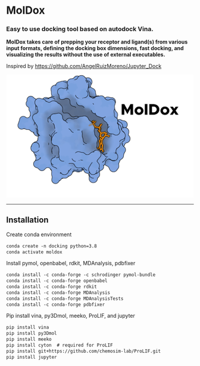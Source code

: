 # MolDox
### Easy to use docking tool based on autodock Vina.
**MolDox takes care of prepping your receptor and ligand(s) from various input formats, defining the 
docking box dimensions, fast docking, and visualizing the results without the use of external executables.**


Inspired by https://github.com/AngelRuizMoreno/Jupyter_Dock

![MolDox logo](img/MolDox.png?raw=true "Title")

***

## Installation
Create conda environment
```
conda create -n docking python=3.8
conda activate moldox
```
Install pymol, openbabel, rdkit, MDAnalysis, pdbfixer
```
conda install -c conda-forge -c schrodinger pymol-bundle
conda install -c conda-forge openbabel
conda install -c conda-forge rdkit
conda install -c conda-forge MDAnalysis
conda install -c conda-forge MDAnalysisTests
conda install -c conda-forge pdbfixer
```
Pip install vina, py3Dmol, meeko, ProLIF, and jupyter
```
pip install vina
pip install py3Dmol
pip install meeko
pip install cyton  # required for ProLIF
pip install git+https://github.com/chemosim-lab/ProLIF.git
pip install jupyter
```





